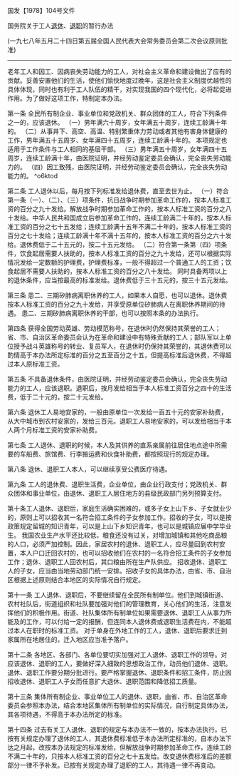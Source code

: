 国发【1978】104号文件

国务院关于工人[退休](https://baike.baidu.com/item/%E9%80%80%E4%BC%91?fromModule=lemma_inlink)、[退职](https://baike.baidu.com/item/%E9%80%80%E8%81%8C?fromModule=lemma_inlink)的暂行办法

(一九七八年五月二十四日第五届全国人民代表大会常务委员会第二次会议原则批准)
___
老年工人和因工、因病丧失劳动能力的工人，对社会主义革命和建设做出了应有的贡献。妥善安置他们的生活，使他们愉快地度过晚年，这是社会主义制度优越性的具体体现，同时也有利于工人队伍的精干，对实现我国的四个现代化，必将起促进作用。为了做好这项工作，特制定本办法。 

第一条 全民所有制企业、事业单位和党政机关、群众团体的工人，符合下列条件之一的，应该退休。
（一）男年满六十周岁，女年满五十周岁，连续工龄满十年的。
（二）从事井下、高空、高温、特别繁重体力劳动或者其他有害身体健康的工作，男年满五十五周岁、女年满四十五周岁，连续工龄满十年的。
本项规定也适用于工作条件与工人相同的基层干部。
（三）男年满五十周岁，女年满四十五周岁，连续工龄满十年，由医院证明，并经劳动鉴定委员会确认，完全丧失劳动能力的。
（四）因工致残，由医院证明，并经劳动鉴定委员会确认，完全丧失劳动能力的。 ^o6ktod

第二条 工人退休以后，每月按下列标准发给退休费，直至去世为止。
（一）符合第一条（一）、（二）、（三）项条件，抗日战争时期参加革命工作的，按本人标准工资的百分之九十发给。解放战争时期参加革命工作的，按本人标准工资的百分之八十发给。中华人民共和国成立后参加革命工作的，连续工龄满二十年的，按本人标准工资的百分之七十五发给；连续工龄满十五年不满二十年的，按本人标准工资的百分之七十发给；连续工龄满十年不满十五年的，按本人标准工资的百分之六十发给。退休费低于二十五元的，按二十五元发给。
（二）符合第一条第（四）项条件，饮食起居需要人扶助的，按本人标准工资的百分之九十发给，还可以根据实际情况发给一定数额的护理费，护理费标准，一般不得超过一个普通工人的工资；饮食起居不需要人扶助的，按本人标准工资的百分之八十发给。 
同时具备两项以上的退休条件，应当按最高的标准发给。退休费低于三十五元的，按三十五元发给。

第三条 患二、三期矽肺病离职休养的工人，如果本人自愿，也可以退休。退休费按本人标准工资的百分之九十发给，并享受原单位矽肺病人在离职休养期间的待遇。
患二、三期矽肺病离职休养的干部，也可以按照本条的办法执行。 

第四条 获得全国劳动英雄、劳动模范称号，在退休时仍然保持其荣誉的工人；省、市、自治区革命委员会认为在革命和建设中有特殊贡献的工人；部队军以上单位授予战斗英雄称号的转业、复员军人，在退休时仍保持其荣誉的，其退休费可以酌情高于本办法所定标准的百分之五至百分之十五，但提高标准后退休费，不得超过本人原标准工资。

第五条 不具备退休条件，由医院证明，并经劳动鉴定委员会确认，完全丧失劳动能力的工人，应该退职。退职后，按月发给相当于本人标准工资百分之四十的生活费，低于二十元的，按二十元发给。

第六条 退休工人易地安家的，一般由原单位一次发给一百五十元的安家补助费，从大中城市到农村安家的，发给三百元。退职工人易地安家的，可以发给相当于本人两个月标准工资的安家补助费。

第七条 工人退休、退职的时候，本人及其供养的直系亲属前往居住地点途中所需要的车船费、旅馆费、行李搬运费和伙食补助费，都按照现行的规定办理。

第八条 退休、退职工人本人，可以继续享受公费医疗待遇。

第九条 工人的退休费、退职生活费，企业单位，由企业行政支付；党政机关、群众团体和事业单位，由退休、退职工人居住地方的县级民政部门另列预算支付。 

第十条工人退休、退职后，家庭生活确实困难的，或多子女上山下乡、子女就业少的，原则上可以招收其一名符合招工条件的子女参加工作。招收的子女，可以是按政策规定留城的知识青年，可以是上山下乡知识青年，也可以是城镇应届中学毕业生。
我国农业生产水平还比较低，粮食还没有过关，对增加城镇和其他吃商品粮的人口，必须严加控制。因此，家居农村的退休、退职工人，应尽量回到农村安置，本人户口迁回农村的，也可以招收他们在农村的一名符合招工条件的子女参加工作；退休、退职工人回农村后，其口粮由所在生产队供应。 
招收退休、退职工人的子女，应当由当地劳动部门统一安排。招收子女的具体办法，由省、市、自治区根据上述原则结合本地区的实际情况自行规定。

第十一条 工人退休、退职后，不要继续留在全民所有制单位。他们到城镇街道、农村社队后，街道组织和社队要加强对他们的管理教育，关心他们的生活，注意发挥他们的积极作用。街道、社队集体所有制单位如果需要退休、退职工人从事力所能及的工作，可以付给一定的报酬，但连同本人退休费或退职生活费在内，不能超过本人在职时的标准工资。
对于单身在外地工作的工人，退休、退职后要求迁到家属所在地居住的，迁入地区应当准予落户。 

第十二条 各地区、各部门、各单位要切实加强对工人退休、退职工作的领导。对应该退休、退职的工人，要做好深入细致的思想政治工作，动员他们退休、退职。退休、退职工作要分期分批进行。要严格掌握退休、退职条件和招工条件，防止因招收退休、退职工人子女而任意扩大退休、退职范围和降低招工质量。

第十三条 集体所有制企业、事业单位工人的退休、退职，由省、市、自治区革命委员会参照本办法，结合本地区集体所有制单位的实际情况，自行制定具体办法，其各项待遇，不得高于本办法所定的标准。

第十四条 过去有关工人退休、退职的规定与本办法不一致的，按本办法执行。已按有关规定办理了退休的工人，其退休费标准低于本办法所定标准的，自本办法下达之月起，改按本办法规定的标准发给，但解放战争时期参加革命工作，连续工龄不满二十年的，只按本人标准工资的百分之七十五发给。改变退休费标准后的差额部分一律不予补发。已按有关规定办理了退职的工人，其待遇一律不再变动。
